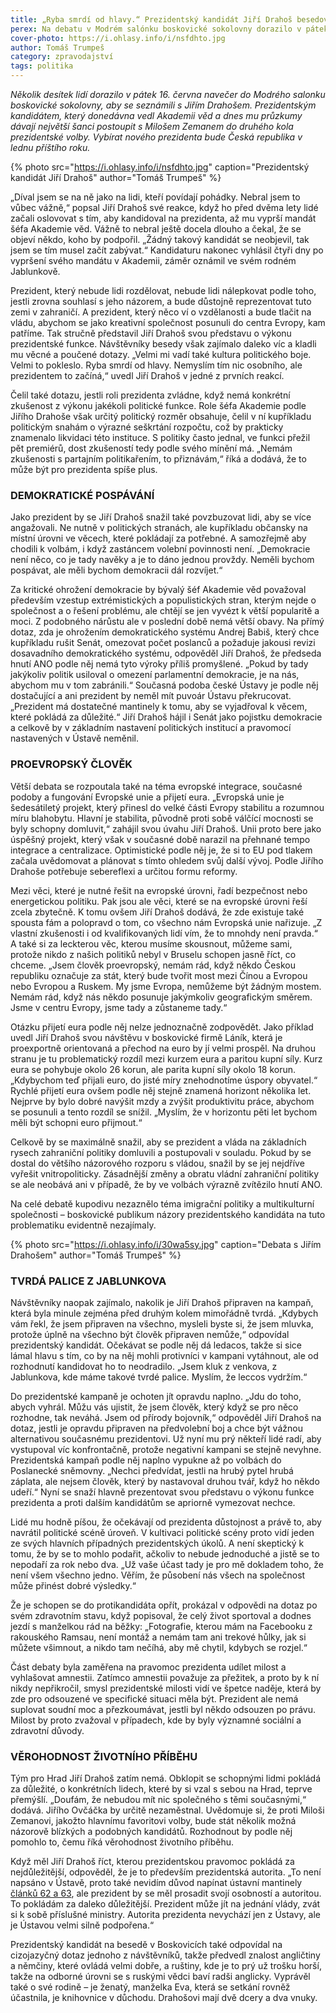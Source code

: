 ```yaml
---
title: „Ryba smrdí od hlavy.“ Prezidentský kandidát Jiří Drahoš besedoval v Boskovicích
perex: Na debatu v Modrém salónku boskovické sokolovny dorazilo v pátek 16. června několik desítek lidí.
cover-photo: https://i.ohlasy.info/i/nsfdhto.jpg
author: Tomáš Trumpeš
category: zpravodajství
tags: politika
---
```


*Několik desítek lidí dorazilo v pátek 16. června navečer do Modrého salonku boskovické sokolovny, aby se seznámili s Jiřím Drahošem. Prezidentským kandidátem, který donedávna vedl Akademii věd a dnes mu průzkumy dávají největší šanci postoupit s Milošem Zemanem do druhého kola prezidentské volby. Vybírat nového prezidenta bude Česká republika v lednu příštího roku.*

{% photo src="https://i.ohlasy.info/i/nsfdhto.jpg" caption="Prezidentský kandidát Jiří Drahoš" author="Tomáš Trumpeš" %}

„Díval jsem se na ně jako na lidi, kteří povídají pohádky. Nebral jsem to vůbec vážně,“ popsal Jiří Drahoš své reakce, když ho před dvěma lety lidé začali oslovovat s tím, aby kandidoval na prezidenta, až mu vyprší mandát šéfa Akademie věd. Vážně to nebral ještě docela dlouho a čekal, že se objeví někdo, koho by podpořil. „Žádný takový kandidát se neobjevil, tak jsem se tím musel začít zabývat.“ Kandidaturu nakonec vyhlásil čtyři dny po vypršení svého mandátu v Akademii, záměr oznámil ve svém rodném Jablunkově.

Prezident, který nebude lidi rozdělovat, nebude lidi nálepkovat podle toho, jestli zrovna souhlasí s jeho názorem, a bude důstojně reprezentovat tuto zemi v zahraničí. A prezident, který něco ví o vzdělanosti a bude tlačit na vládu, abychom se jako kreativní společnost posunuli do centra Evropy, kam patříme. Tak stručně představil Jiří Drahoš svou představu o výkonu prezidentské funkce. Návštěvníky besedy však zajímalo daleko víc a kladli mu věcné a poučené dotazy. „Velmi mi vadí také kultura politického boje. Velmi to pokleslo. Ryba smrdí od hlavy. Nemyslím tím nic osobního, ale prezidentem to začíná,“ uvedl Jiří Drahoš v jedné z prvních reakcí.

Čelil také dotazu, jestli roli prezidenta zvládne, když nemá konkrétní zkušenost z výkonu jakékoli politické funkce. Role šéfa Akademie podle Jiřího Drahoše však určitý politický rozměr obsahuje, čelil v ní kupříkladu politickým snahám o výrazné seškrtání rozpočtu, což by prakticky znamenalo likvidaci této instituce. S politiky často jednal, ve funkci přežil pět premiérů, dost zkušeností tedy podle svého mínění má. „Nemám zkušenosti s partajním politikařením, to přiznávám,“ říká a dodává, že to může být pro prezidenta spíše plus.

### DEMOKRATICKÉ POSPÁVÁNÍ

Jako prezident by se Jiří Drahoš snažil také povzbuzovat lidi, aby se více angažovali. Ne nutně v politických stranách, ale kupříkladu občansky na místní úrovni ve věcech, které pokládají za potřebné. A samozřejmě aby chodili k volbám, i když zastáncem volební povinnosti není. „Demokracie není něco, co je tady navěky a je to dáno jednou provždy. Neměli bychom pospávat, ale měli bychom demokracii dál rozvíjet.“

Za kritické ohrožení demokracie by bývalý šéf Akademie věd považoval především vzestup extrémistických a populistických stran, kterým nejde o společnost a o řešení problému, ale chtějí se jen vyvézt k větší popularitě a moci. Z podobného nárůstu ale v poslední době nemá větší obavy. Na přímý dotaz, zda je ohrožením demokratického systému Andrej Babiš, který chce kupříkladu rušit Senát, omezovat počet poslanců a požaduje jakousi revizi dosavadního demokratického systému, odpověděl Jiří Drahoš, že předseda hnutí ANO podle něj nemá tyto výroky příliš promyšlené. „Pokud by tady jakýkoliv politik usiloval o omezení parlamentní demokracie, je na nás, abychom mu v tom zabránili.“ Současná podoba české Ústavy je podle něj dostačující a ani prezident by neměl mít puvoár Ústavu překrucovat. „Prezident má dostatečné mantinely k tomu, aby se vyjadřoval k věcem, které pokládá za důležité.“ Jiří Drahoš hájil i Senát jako pojistku demokracie a celkově by v základním nastavení politických institucí a pravomocí nastavených v Ústavě neměnil.

### PROEVROPSKÝ ČLOVĚK

Větší debata se rozpoutala také na téma evropské integrace, současné podoby a fungování Evropské unie a přijetí eura. „Evropská unie je šedesátiletý projekt, který přinesl do velké části Evropy stabilitu a rozumnou míru blahobytu. Hlavní je stabilita, původně proti sobě válčící mocnosti se byly schopny domluvit,“ zahájil svou úvahu Jiří Drahoš. Unii proto bere jako úspěšný projekt, který však v současné době narazil na přehnané tempo integrace a centralizace. Optimistické podle něj je, že si to EU pod tlakem začala uvědomovat a plánovat s tímto ohledem svůj další vývoj. Podle Jiřího Drahoše potřebuje sebereflexi a určitou formu reformy.

Mezi věci, které je nutné řešit na evropské úrovni, řadí bezpečnost nebo energetickou politiku. Pak jsou ale věci, které se na evropské úrovni řeší zcela zbytečně. K tomu ovšem Jiří Drahoš dodává, že zde existuje také spousta fám a polopravd o tom, co všechno nám Evropská unie nařizuje. „Z vlastní zkušenosti i od kvalifikovaných lidí vím, že to mnohdy není pravda.“ A také si za leckterou věc, kterou musíme skousnout, můžeme sami, protože nikdo z našich politiků nebyl v Bruselu schopen jasně říct, co chceme. „Jsem člověk proevropský, nemám rád, když někdo Českou republiku označuje za stát, který bude tvořit most mezi Čínou a Evropou nebo Evropou a Ruskem. My jsme Evropa, nemůžeme být žádným mostem. Nemám rád, když nás někdo posunuje jakýmkoliv geografickým směrem. Jsme v centru Evropy, jsme tady a zůstaneme tady.“

Otázku přijetí eura podle něj nelze jednoznačně zodpovědět. Jako příklad uvedl Jiří Drahoš svou návštěvu v boskovické firmě Láník, která je proexportně orientovaná a přechod na euro by jí velmi prospěl. Na druhou stranu je tu problematický rozdíl mezi kurzem eura a paritou kupní síly. Kurz eura se pohybuje okolo 26 korun, ale parita kupní síly okolo 18 korun. „Kdybychom teď přijali euro, do jisté míry znehodnotíme úspory obyvatel.“ Rychlé přijetí eura ovšem podle něj stejně znamená horizont několika let. Nejprve by bylo dobré navýšit mzdy a zvýšit produktivitu práce, abychom se posunuli a tento rozdíl se snížil. „Myslím, že v horizontu pěti let bychom měli být schopni euro přijmout.“

Celkově by se maximálně snažil, aby se prezident a vláda na základních rysech zahraniční politiky domluvili a postupovali v souladu. Pokud by se dostal do většího názorového rozporu s vládou, snažil by se jej nejdříve vyřešit vnitropoliticky. Zásadnější změny a obratu vládní zahraniční politiky se ale neobává ani v případě, že by ve volbách výrazně zvítězilo hnutí ANO.

Na celé debatě kupodivu nezaznělo téma imigrační politiky a multikulturní společnosti – boskovické publikum názory prezidentského kandidáta na tuto problematiku evidentně nezajímaly.

{% photo src="https://i.ohlasy.info/i/30wa5sy.jpg" caption="Debata s Jiřím Drahošem" author="Tomáš Trumpeš" %}

### TVRDÁ PALICE Z JABLUNKOVA

Návštěvníky naopak zajímalo, nakolik je Jiří Drahoš připraven na kampaň, která byla minule zejména před druhým kolem mimořádně tvrdá. „Kdybych vám řekl, že jsem připraven na všechno, mysleli byste si, že jsem mluvka, protože úplně na všechno být člověk připraven nemůže,“ odpovídal prezidentský kandidát. Očekávat se podle něj dá ledacos, takže si sice lámal hlavu s tím, co by na něj mohli protivníci v kampani vytáhnout, ale od rozhodnutí kandidovat ho to neodradilo. „Jsem kluk z venkova, z Jablunkova, kde máme takové tvrdé palice. Myslím, že leccos vydržím.“ 

Do prezidentské kampaně je ochoten jít opravdu naplno. „Jdu do toho, abych vyhrál. Můžu vás ujistit, že jsem člověk, který když se pro něco rozhodne, tak neváhá. Jsem od přírody bojovník,“ odpověděl Jiří Drahoš na dotaz, jestli je opravdu připraven na předvolební boj a chce být vážnou alternativou současnému prezidentovi. Už nyní mu prý někteří lidé radí, aby vystupoval víc konfrontačně, protože negativní kampani se stejně nevyhne. Prezidentská kampaň podle něj naplno vypukne až po volbách do Poslanecké sněmovny. „Nechci předvídat, jestli na hrubý pytel hrubá záplata, ale nejsem člověk, který by nastavoval druhou tvář, když ho někdo udeří.“ Nyní se snaží hlavně prezentovat svou představu o výkonu funkce prezidenta a proti dalším kandidátům se apriorně vymezovat nechce.

Lidé mu hodně píšou, že očekávají od prezidenta důstojnost a právě to, aby navrátil politické scéně úroveň. V kultivaci politické scény proto vidí jeden ze svých hlavních případných prezidentských úkolů. A není skeptický k tomu, že by se to mohlo podařit, ačkoliv to nebude jednoduché a jistě se to nepodaří za rok nebo dva. „Už vaše účast tady je pro mě dokladem toho, že není všem všechno jedno. Věřím, že působení nás všech na společnost může přinést dobré výsledky.“

Že je schopen se do protikandidáta opřít, prokázal v odpovědi na dotaz po svém zdravotním stavu, když popisoval, že celý život sportoval a dodnes jezdí s manželkou rád na běžky: „Fotografie, kterou mám na Facebooku z rakouského Ramsau, není montáž a nemám tam ani trekové hůlky, jak si můžete všimnout, a nikdo tam nečíhá, aby mě chytil, kdybych se rozjel.“

Část debaty byla zaměřena na pravomoc prezidenta udílet milost a vyhlašovat amnestii. Zatímco amnestii považuje za přežitek, a proto by k ní nikdy nepřikročil, smysl prezidentské milosti vidí ve špetce naděje, která by zde pro odsouzené ve specifické situaci měla být. Prezident ale nemá suplovat soudní moc a přezkoumávat, jestli byl někdo odsouzen po právu. Milost by proto zvažoval v případech, kde by byly významné sociální a zdravotní důvody.

### VĚROHODNOST ŽIVOTNÍHO PŘÍBĚHU

Tým pro Hrad Jiří Drahoš zatím nemá. Obklopit se schopnými lidmi pokládá za důležité, o konkrétních lidech, které by si vzal s sebou na Hrad, teprve přemýšlí. „Doufám, že nebudou mít nic společného s těmi současnými,“ dodává. Jiřího Ovčáčka by určitě nezaměstnal. Uvědomuje si, že proti Miloši Zemanovi, jakožto hlavnímu favoritovi volby, bude stát několik možná názorově blízkých a podobných kandidátů. Rozhodnout by podle něj pomohlo to, čemu říká věrohodnost životního příběhu.

Když měl Jiří Drahoš říct, kterou prezidentskou pravomoc pokládá za nejdůležitější, odpověděl, že je to především prezidentská autorita. „To není napsáno v Ústavě, proto také nevidím důvod napínat ústavní mantinely [článků 62 a 63](https://www.psp.cz/docs/laws/constitution.html), ale prezident by se měl prosadit svojí osobností a autoritou. To pokládám za daleko důležitější. Prezident může jít na jednání vlády, zvát si k sobě příslušné ministry. Autorita prezidenta nevychází jen z Ústavy, ale je Ústavou velmi silně podpořena.“

Prezidentský kandidát na besedě v Boskovicích také odpovídal na cizojazyčný dotaz jednoho z návštěvníků, takže předvedl znalost angličtiny a němčiny, které ovládá velmi dobře, a ruštiny, kde je to prý už trošku horší, takže na odborné úrovni se s ruskými vědci baví radši anglicky. Vyprávěl  také o své rodině – je ženatý, manželka Eva, která se setkání rovněž účastnila, je knihovnice v důchodu. Drahošovi mají dvě dcery a dva vnuky.
